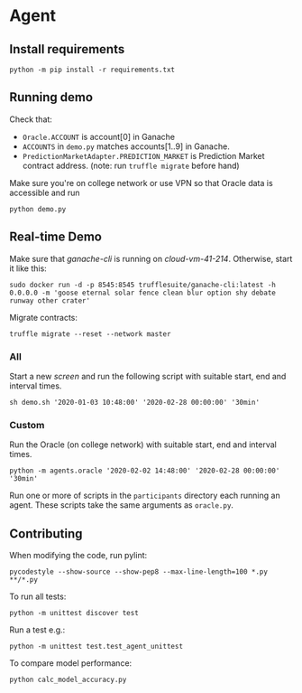 # Agent

## Install requirements
```
python -m pip install -r requirements.txt
```

## Running demo
Check that:
 - `Oracle.ACCOUNT` is account[0] in Ganache
 - `ACCOUNTS` in `demo.py` matches accounts[1..9] in Ganache.
 - `PredictionMarketAdapter.PREDICTION_MARKET` is Prediction Market contract address. (note: run `truffle migrate` before hand)

Make sure you're on college network or use VPN so that Oracle data is accessible
and run
```
python demo.py
```

## Real-time Demo
Make sure that *ganache-cli* is running on *cloud-vm-41-214*. Otherwise, start it like this:
```
sudo docker run -d -p 8545:8545 trufflesuite/ganache-cli:latest -h 0.0.0.0 -m 'goose eternal solar fence clean blur option shy debate runway other crater'
```

Migrate contracts:
```
truffle migrate --reset --network master
```

### All
Start a new *screen* and run the following script with suitable start, end and interval times.
```
sh demo.sh '2020-01-03 10:48:00' '2020-02-28 00:00:00' '30min'
```

### Custom
Run the Oracle (on college network) with suitable start, end and interval times.
```
python -m agents.oracle '2020-02-02 14:48:00' '2020-02-28 00:00:00' '30min'
```
Run one or more of scripts in the `participants` directory each running an agent.
These scripts take the same arguments as `oracle.py`.

## Contributing
When modifying the code, run pylint:
```
pycodestyle --show-source --show-pep8 --max-line-length=100 *.py **/*.py
```

To run all tests:
```
python -m unittest discover test
```
Run a test e.g.:
```
python -m unittest test.test_agent_unittest
```

To compare model performance:
```
python calc_model_accuracy.py
```

